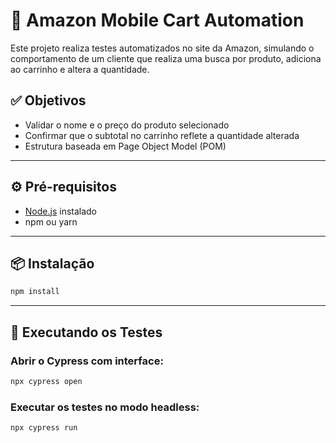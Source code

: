 # 🛒 Amazon Mobile Cart Automation

Este projeto realiza testes automatizados no site da Amazon, simulando o comportamento de um cliente que realiza uma busca por produto, adiciona ao carrinho e altera a quantidade.

## ✅ Objetivos

- Validar o nome e o preço do produto selecionado
- Confirmar que o subtotal no carrinho reflete a quantidade alterada
- Estrutura baseada em Page Object Model (POM)

---

## ⚙️ Pré-requisitos

- [Node.js](https://nodejs.org/) instalado
- npm ou yarn

---

## 📦 Instalação

```bash
npm install
```

---

## 🚀 Executando os Testes

### Abrir o Cypress com interface:

```bash
npx cypress open
```

### Executar os testes no modo headless:

```bash
npx cypress run
```

